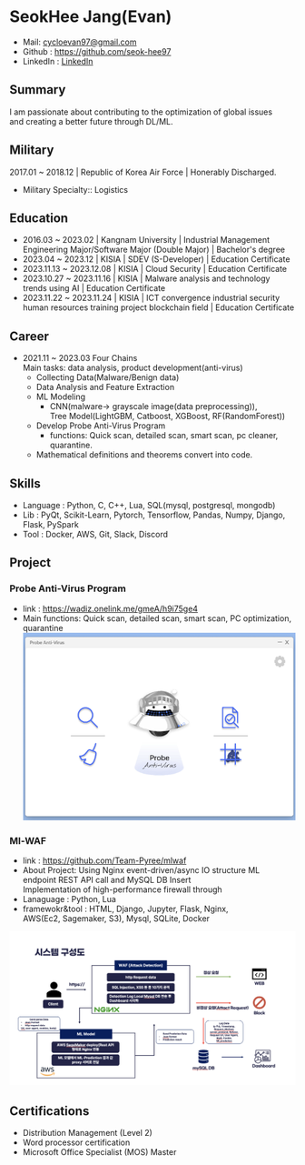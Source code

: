 # **SeokHee Jang(Evan)**

- Mail: <cycloevan97@gmail.com>
- Github : <https://github.com/seok-hee97>
- LinkedIn : [LinkedIn](https://www.linkedin.com/in/seokhee-jang-73142426a/)


## **Summary**
I am passionate about contributing to the optimization of global issues     
and creating a better future through DL/ML.      


## **Military**
2017.01 ~ 2018.12 | Republic of Korea Air Force | Honerably Discharged.    
- Military Specialty:: Logistics


## **Education**

- 2016.03 ~ 2023.02 | Kangnam University | Industrial Management Engineering Major/Software Major (Double Major) | Bachelor's degree
- 2023.04 ~ 2023.12 | KISIA | SDEV (S-Developer) | Education Certificate
- 2023.11.13 ~ 2023.12.08 | KISIA | Cloud Security | Education Certificate
- 2023.10.27 ~ 2023.11.16 | KISIA | Malware analysis and technology trends using AI | Education Certificate
- 2023.11.22 ~ 2023.11.24 | KISIA | ICT convergence industrial security human resources training project blockchain field | Education Certificate


## **Career**

- 2021.11 ~ 2023.03 Four Chains     
  Main tasks: data analysis, product development(anti-virus)    
  - Collecting Data(Malware/Benign data)
  - Data Analysis and Feature Extraction
  - ML Modeling
    - CNN(malware-> grayscale image(data preprocessing)),    
      Tree Model(LightGBM, Catboost, XGBoost, RF(RandomForest))
  - Develop Probe Anti-Virus Program
    - functions: Quick scan, detailed scan, smart scan, pc cleaner, quarantine.    
  - Mathematical definitions and theorems convert into code.


## **Skills**    
- Language : Python, C, C++, Lua, SQL(mysql, postgresql, mongodb)     
- Lib : PyQt, Scikit-Learn, Pytorch, Tensorflow, Pandas, Numpy, Django, Flask, PySpark     
- Tool : Docker, AWS, Git, Slack, Discord         

## **Project**     


### **Probe Anti-Virus Program**    

- link : <https://wadiz.onelink.me/gmeA/h9i75ge4>      
- Main functions: Quick scan, detailed scan, smart scan, PC optimization, quarantine         
![main](img/probe/probe_main.png)


###  **Ml-WAF**      
- link : <https://github.com/Team-Pyree/mlwaf>    
- About Project: Using Nginx event-driven/async IO structure ML   
  endpoint REST API call and MySQL DB Insert     
  Implementation of high-performance firewall through     
- Lanaguage : Python, Lua     
- framewokr&tool : HTML, Django, Jupyter, Flask, Nginx,       
  AWS(Ec2, Sagemaker, S3), Mysql, SQLite, Docker     

![system-config](img/mlwaf/system-config.png)


## **Certifications**    
 - Distribution Management (Level 2)  
 - Word processor certification   
 - Microsoft Office Specialist (MOS) Master   
